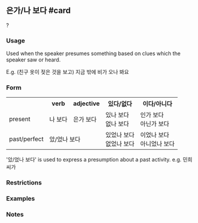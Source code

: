 ## 은가/나 보다 #card
?
### Usage
Used when the speaker presumes something based on clues which the speaker saw or heard.

E.g. (친구 옷이 젖은 것을 보고) 지금 밖에 비가 오나 봐요
### Form
<table>
	<tr>
		<th></th>
		<th>verb</th>
		<th>adjective</th>
		<th>있다/없다</th>
		<th>이다/아니다</th>
	</tr>
	<tr>
		<td>present</td>
		<td>나 보다</td>
		<td>은가 보다</td>
		<td>있나 보다<br>없나 보다</td>
		<td>인가 보다<br>아닌가 보다</td>
	</tr>
	<tr>
		<td>past/perfect</td>
		<td colspan="2">았/었나 보다</td>
		<td>있었나 보다<br>없었나 보다</td>
		<td>이었나 보다<br>아니었나 보다</td>
	</tr>
</table>

'았/었나 보다' is used to express a presumption about a past activity. e.g. 민희 씨가 
### Restrictions
### Examples
### Notes
